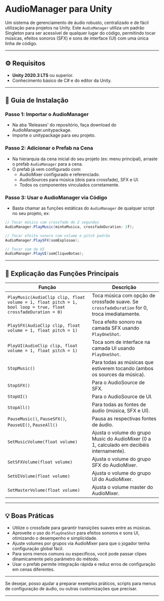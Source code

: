 # AudioManager para Unity

Um sistema de gerenciamento de áudio robusto, centralizado e de fácil utilização para projetos na Unity. Este `AudioManager` utiliza um padrão Singleton para ser acessível de qualquer lugar do código, permitindo tocar músicas, efeitos sonoros (SFX) e sons de interface (UI) com uma única linha de código.

---

## ⚙️ Requisitos

- **Unity 2020.3 LTS** ou superior.
- Conhecimento básico de C# e do editor da Unity.

---

## 🚀 Guia de Instalação

### Passo 1: Importar o AudioManager

- Na aba 'Releases' do repositório, faça download do AudioManager.unitypackage.
- Importe o unitypackage para seu projeto.

### Passo 2: Adicionar o Prefab na Cena

- Na hierarquia da cena inicial do seu projeto (ex: menu principal), arraste o prefab `AudioManager` para a cena.
- O prefab já vem configurado com:
  - AudioMixer configurado e referenciado.
  - AudioSources para música (dois para crossfade), SFX e UI.
  - Todos os componentes vinculados corretamente.

### Passo 3: Usar o AudioManager via Código

- Basta chamar as funções estáticas do `AudioManager` de qualquer script no seu projeto, ex:

```csharp
// Tocar música com crossfade de 2 segundos
AudioManager.PlayMusic(minhaMusica, crossfadeDuration: 2f);
```

```csharp
// Tocar efeito sonoro com volume e pitch padrão
AudioManager.PlaySFX(somExplosao);
```

```csharp
// Tocar som de UI
AudioManager.PlayUI(somCliqueBotao);
```

---

## 🔧 Explicação das Funções Principais

| Função                         | Descrição                                                                                      |
|-------------------------------|------------------------------------------------------------------------------------------------|
| `PlayMusic(AudioClip clip, float volume = 1, float pitch = 1, bool loop = true, float crossfadeDuration = 0)` | Toca música com opção de crossfade suave. Se `crossfadeDuration` for 0, troca imediatamente.  |
| `PlaySFX(AudioClip clip, float volume = 1, float pitch = 1)`                   | Toca efeito sonoro na camada SFX usando `PlayOneShot`.                       |
| `PlayUI(AudioClip clip, float volume = 1, float pitch = 1)`                    | Toca som de interface na camada UI usando `PlayOneShot`.                     |
| `StopMusic()`                                   | Para todas as músicas que estiverem tocando (ambos os sources da música).                      |
| `StopSFX()`                                     | Para o AudioSource de SFX.                                                                      |
| `StopUI()`                                      | Para o AudioSource de UI.                                                                       |
| `StopAll()`                                     | Para todas as fontes de áudio (música, SFX e UI).                                             |
| `PauseMusic()`, `PauseSFX()`, `PauseUI()`, `PauseAll()` | Pausa as respectivas fontes de áudio.                                                        |
| `SetMusicVolume(float volume)`                   | Ajusta o volume do grupo Music do AudioMixer (0 a 1, calculado em decibéis internamente).     |
| `SetSFXVolume(float volume)`                     | Ajusta o volume do grupo SFX do AudioMixer.                                                   |
| `SetUIVolume(float volume)`                      | Ajusta o volume do grupo UI do AudioMixer.                                                    |
| `SetMasterVolume(float volume)`                  | Ajusta o volume master do AudioMixer.                                                         |

---

## 💡 Boas Práticas

- Utilize o crossfade para garantir transições suaves entre as músicas.
- Aproveite o uso do `PlayOneShot` para efeitos sonoros e sons UI, otimizando o desempenho e simplicidade.
- Ajuste volumes por grupos via AudioMixer para que o jogador tenha configuração global fácil.
- Para sons menos comuns ou específicos, você pode passar clipes dinamicamente pelo parâmetro do método.
- Usar o prefab permite integração rápida e reduz erros de configuração em cenas diferentes.

---

Se desejar, posso ajudar a preparar exemplos práticos, scripts para menus de configuração de áudio, ou outras customizações que precisar.

---
